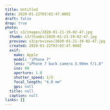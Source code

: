 ```yaml
---
title: Untitled
date: 2020-01-22T03:02:47.000Z
draft: false
drop: true
photo:
  url: s3/images/2020-01-21-19-02-47.jpg
  thumb: s3/thumbs/2020-01-21-19-02-47.jpg
  preview: s3/previews/2020-01-21-19-02-47.jpg
  created: 2020-01-22T03:02:47.000Z
  exif:
    make: Apple
    model: "iPhone 7"
    lens: "iPhone 7 back camera 3.99mm f/1.8"
    iso: 80
    aperture: 1.8
    shutter_speed: 1/5
    focal_length: "4.0 mm"
    gps: null
  title: null
  caption: null
links: []
---
```

